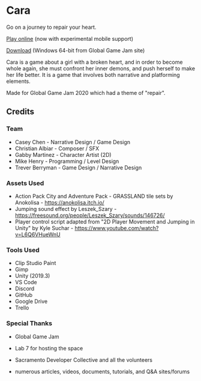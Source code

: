 # Cara

Go on a journey to repair your heart.

[Play online](https://ggj-heart.github.io/) (now with experimental mobile support)

[Download](https://globalgamejam.org/2020/games/cara-6) (Windows 64-bit from Global Game Jam site)

Cara is a game about a girl with a broken heart, and in order to become whole again, she must confront her inner demons, and push herself to make her life better. It is a game that involves both narrative and platforming elements.

Made for Global Game Jam 2020 which had a theme of "repair".

## Credits

### Team

- Casey Chen - Narrative Design / Game Design
- Christian Albiar - Composer / SFX
- Gabby Martinez - Character Artist (2D)
- Mike Henry - Programming / Level Design
- Trever Berryman - Game Design / Narrative Design

### Assets Used

- Action Pack City and Adventure Pack - GRASSLAND tile sets by Anokolisa - https://anokolisa.itch.io/
- Jumping sound effect by Leszek_Szary - https://freesound.org/people/Leszek_Szary/sounds/146726/
- Player control script adapted from "2D Player Movement and Jumping in Unity" by Kyle Suchar - https://www.youtube.com/watch?v=L6Q6VHueWnU

### Tools Used

- Clip Studio Paint
- Gimp
- Unity (2019.3)
- VS Code
- Discord
- GitHub
- Google Drive
- Trello

### Special Thanks

- Global Game Jam
- Lab 7 for hosting the space
- Sacramento Developer Collective and all the volunteers

- numerous articles, videos, documents, tutorials, and Q&A sites/forums
